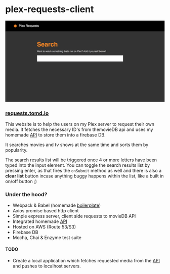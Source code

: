 # plex-requests-client

![Plex Requests Site](/docs/screenshot.png?raw=true "Plex Requests Site")

### [requests.tomd.io](requests.tomd.io)

This website is to help the users on my Plex server to request their own media.
It fetches the necessary ID's from themovieDB api and uses my homemade [API](https://github.com/tomdaniels/plex-requests-api) to store them into a firebase DB.

It searches movies and tv shows at the same time and sorts them by popularity.

The search results list will be triggered once 4 or more letters have been typed into the input element.
You can toggle the search results list by pressing enter, as that fires the `onSubmit` method as well and
there is also a **clear list** button incase anything buggy happens within the list, like a built in on/off button ;)

### Under the hood?

- Webpack & Babel (homemade [boilerplate](https://github.com/tomdaniels/react-boilerplate))
- Axios promise based http client
- Simple express server, client side requests to movieDB API
- Integrated homemade [API](https://github.com/tomdaniels/plex-requests-api)
- Hosted on AWS (Route 53/S3)
- Firebase DB
- Mocha, Chai & Enzyme test suite

#### TODO

- Create a local application which fetches requested media from the [API](https://github.com/tomdaniels/plex-requests-api) and pushes to localhost servers.
